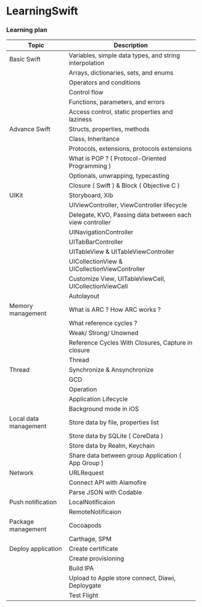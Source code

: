 # LearningSwift

### Learning plan

| Topic                 | Description |
| --------------------- | ----------- |
| Basic Swift           | Variables, simple data types, and string interpolation |
|                       | Arrays, dictionaries, sets, and enums |
|                       | Operators and conditions |
|                       | Control flow |
|                       | Functions, parameters, and errors |
|                       | Access control, static properties and laziness |
| Advance Swift         | Structs, properties, methods |
|                       | Class, Inheritance |
|                       | Protocols, extensions, protocols extensions |
|                       | What is POP ? ( Protocol-Oriented Programming ) |
|                       | Optionals, unwrapping, typecasting |
|                       | Closure ( Swift ) & Block ( Objective C ) |
| UIKit                 | Storyboard, Xib |
|                       | UIViewController, ViewController lifecycle |
|                       | Delegate, KVO, Passing data between each view controller |
|                       | UINavigationController |
|                       | UITabBarController |
|                       | UITableView & UITableViewController |
|                       | UICollectionView & UICollectionViewController |
|                       | Customize View, UITableViewCell, UICollectionViewCell |
|                       | Autolayout |
| Memory management     | What is ARC ? How ARC works ? | 
|                       | What reference cycles ? |
|                       | Weak/ Strong/ Unowned |
|                       | Reference Cycles With Closures, Capture in closure |
|                       | Thread | Chứa các file controller | 
| Thread                | Synchronize & Ansynchronize |
|                       | GCD |
|                       | Operation |
|                       | Application Lifecycle |
|                       | Background mode in iOS  |
| Local data management | Store data by file, properties list |
|                       | Store data by SQLite ( CoreData ) |
|                       | Store data by Realm, Keychain |
|                       | Share data between group Application ( App Group ) |
| Network               | URLRequest |
|                       | Connect API with Alamofire |
|                       | Parse JSON with Codable |
| Push notification     | LocalNotificaion |
|                       | RemoteNotificaion |
| Package management    | Cocoapods |
|                       | Carthage, SPM |
| Deploy application    | Create certificate |
|                       | Create provisioning |
|                       | Build IPA |
|                       | Upload to Apple store connect, Diawi, Deploygate |
|                       | Test Flight |
